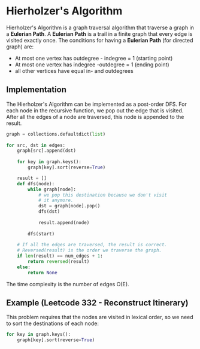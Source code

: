 # Hierholzer's Algorithm
Hierholzer's Algorithm is a graph traversal algorithm that traverse a graph in a **Eulerian Path**. A **Eulerian Path** is a trail in a finite graph that every edge is visited exactly once. The conditions for having a **Eulerian Path** (for directed graph) are:
* At most one vertex has outdegree - indegree = 1 (starting point)
* At most one vertex has indegree -outdegree = 1 (ending point)
* all other vertices have equal in- and outdegrees

## Implementation
The Hierholzer's Algorithm can be implemented as a post-order DFS. For each node in the recursive function, we pop out the edge that is visited. After all the edges of a node are traversed, this node is appended to the result. 
```python
graph = collections.defaultdict(list)
        
for src, dst in edges:
	graph[src].append(dst)
            
	for key in graph.keys():
		graph[key].sort(reverse=True)

	result = []
	def dfs(node):
		while graph[node]:
			# we pop this destination because we don't visit
            # it anymore.
            dst = graph[node].pop()
            dfs(dst)
                
            result.append(node)
            
        dfs(start)
		
	# If all the edges are traversed, the result is correct.
	# Reversed(result) is the order we traverse the graph.
	if len(result) == num_edges + 1:
		return reversed(result)
	else:
		return None
```
The time complexity is the number of edges O(E).
## Example (Leetcode 332 - Reconstruct Itinerary)
This problem requires that the nodes are visited in lexical order, so we need to sort the destinations of each node:
```python
for key in graph.keys():
	graph[key].sort(reverse=True)
```
